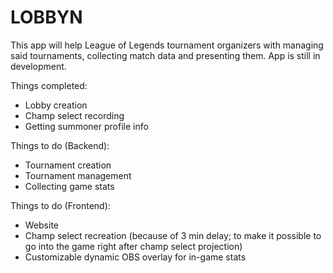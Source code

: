 # LOBBYN

This app will help League of Legends tournament organizers with managing said tournaments, collecting match data and presenting them. App is still in development.

Things completed:
- Lobby creation
- Champ select recording
- Getting summoner profile info

Things to do (Backend):
- Tournament creation
- Tournament management
- Collecting game stats


Things to do (Frontend):
- Website 
- Champ select recreation (because of 3 min delay; to make it possible to go into the game right after champ select projection)
- Customizable dynamic OBS overlay for in-game stats